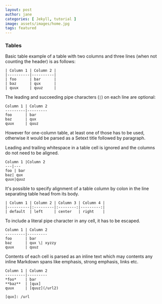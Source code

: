 ```yaml
---
layout: post
author: jane
categories: [ Jekyll, tutorial ]
image: assets/images/home.jpg
tags: featured
---
```


### Tables

Basic table example of a table with two columns and three lines (when not
counting the header) is as follows:

```
| Column 1 | Column 2 |
|----------|----------|
| foo      | bar      |
| baz      | qux      |
| quux     | quuz     |
```

The leading and succeeding pipe characters (`|`) on each line are optional:

```
Column 1 | Column 2
---------|---------
foo      | bar
baz      | qux
quux     | quuz
```

However for one-column table, at least one of those has to be used, otherwise
it would be parsed as a Setext title followed by paragraph.

Leading and trailing whitespace in a table cell is ignored and the columns do
not need to be aligned.

```
Column 1 |Column 2
---|---
foo | bar
baz| qux
quux|quuz
```

It's possible to specify alignment of a table column by colon in the line separating table head from its body.

```
| Column 1 | Column 2 | Column 3 | Column 4 |
|----------|:---------|:--------:|---------:|
| default  | left     | center   | right    |
```

To include a literal pipe character in any cell, it has to be escaped.

```
Column 1 | Column 2
---------|---------
foo      | bar
baz      | qux \| xyzzy
quux     | quuz
```

Contents of each cell is parsed as an inline text which may contents any
inline Markdown spans like emphasis, strong emphasis, links etc.

```
Column 1 | Column 2
---------|---------
*foo*    | bar
**baz**  | [qux]
quux     | [quuz](/url2)

[qux]: /url
```
